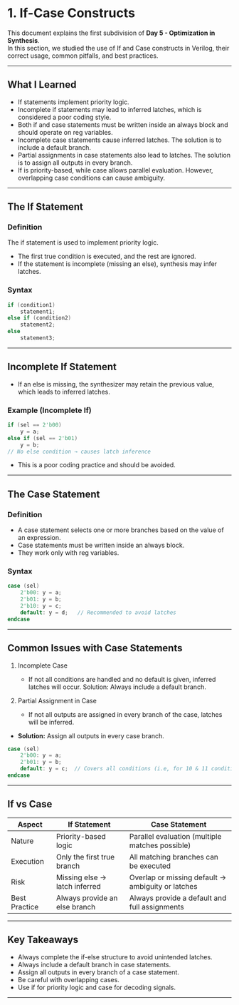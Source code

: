 # 1. If-Case Constructs

This document explains the first subdivision of **Day 5 - Optimization in Synthesis**.  
In this section, we studied the use of If and Case constructs in Verilog, their correct usage, common pitfalls, and best practices.

---

## What I Learned
- If statements implement priority logic.  
- Incomplete if statements may lead to inferred latches, which is considered a poor coding style.  
- Both if and case statements must be written inside an always block and should operate on reg variables.  
- Incomplete case statements cause inferred latches. The solution is to include a default branch.  
- Partial assignments in case statements also lead to latches. The solution is to assign all outputs in every branch.  
- If is priority-based, while case allows parallel evaluation. However, overlapping case conditions can cause ambiguity.  

---

## The If Statement

### Definition  
The if statement is used to implement priority logic.  
- The first true condition is executed, and the rest are ignored.  
- If the statement is incomplete (missing an else), synthesis may infer latches.

### Syntax
```verilog
if (condition1)
    statement1;
else if (condition2)
    statement2;
else
    statement3;
```
---

## Incomplete If Statement

- If an else is missing, the synthesizer may retain the previous value, which leads to inferred latches.

### Example (Incomplete If)

```verilog 
if (sel == 2'b00)
    y = a;
else if (sel == 2'b01)
    y = b;
// No else condition → causes latch inference
```

- This is a poor coding practice and should be avoided.

---

## The Case Statement

### Definition

- A case statement selects one or more branches based on the value of an expression.
- Case statements must be written inside an always block.
- They work only with reg variables.

### Syntax

```verilog
case (sel)
    2'b00: y = a;
    2'b01: y = b;
    2'b10: y = c;
    default: y = d;   // Recommended to avoid latches
endcase
```
---

## Common Issues with Case Statements

1. Incomplete Case
    - If not all conditions are handled and no default is given, inferred latches will occur.
Solution: Always include a default branch.

2. Partial Assignment in Case
    - If not all outputs are assigned in every branch of the case, latches will be inferred.

- **Solution:** Assign all outputs in every case branch.

```verilog
case (sel)
    2'b00: y = a;
    2'b01: y = b;
    default: y = c;  // Covers all conditions (i.e, for 10 & 11 condition too)
endcase
```
---

## If vs Case

| Aspect        | If Statement                     | Case Statement                                  |
|---------------|----------------------------------|------------------------------------------------|
| Nature        | Priority-based logic             | Parallel evaluation (multiple matches possible) |
| Execution     | Only the first true branch       | All matching branches can be executed           |
| Risk          | Missing else → latch inferred    | Overlap or missing default → ambiguity or latches |
| Best Practice | Always provide an else branch    | Always provide a default and full assignments   |


---

## Key Takeaways

- Always complete the if-else structure to avoid unintended latches.
- Always include a default branch in case statements.
- Assign all outputs in every branch of a case statement.
- Be careful with overlapping cases.
- Use if for priority logic and case for decoding signals.

---
